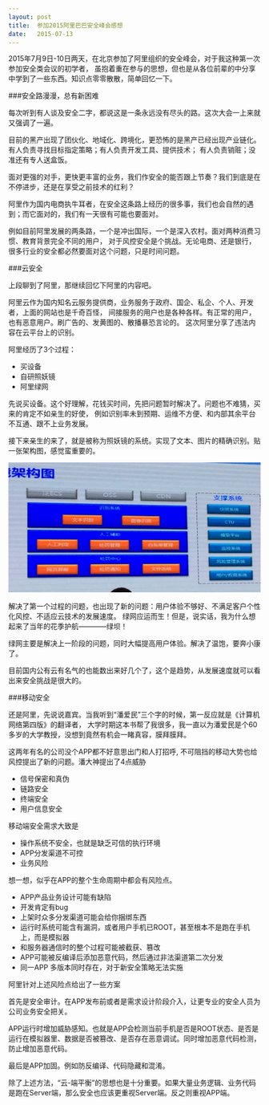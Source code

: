 ```yaml
---
layout: post
title:  参加2015阿里巴巴安全峰会感想
date:   2015-07-13
---
```


2015年7月9日-10日两天，在北京参加了阿里组织的安全峰会，对于我这种第一次参加安全类会议的初学者，
虽抱着重在参与的思想，但也是从各位前辈的中分享中学到了一些东西。知识点零零散散，简单回忆一下。

###安全路漫漫，总有新困难

每次听到有人谈及安全二字，都说这是一条永远没有尽头的路。这次大会一上来就又强调了一遍。

目前的黑产出现了团伙化、地域化、跨境化，更恐怖的是黑产已经出现产业链化。有人负责寻找目标指定策略；有人负责开发工具、提供技术；
有人负责销赃；没准还有专人送盒饭。

面对更强的对手，更快更丰富的业务，我们作安全的能否跟上节奏？我们到底是在不停进步，还是在享受之前技术的红利？

阿里作为国内电商执牛耳者，在安全这条路上经历的很多事，我们也会自然的遇到；而它面对的，我们有一天很有可能也要面对。

例如目前阿里发展的两条路，一个是冲出国际，一个是深入农村。面对两种消费习惯、教育背景完全不同的用户，
对于风控安全是个挑战。无论电商、还是银行，很多行业的安全都必然要面对这个问题，只是时间问题。

###云安全

上段聊到了阿里，那继续回忆下阿里的内容吧。

阿里云作为国内知名云服务提供商，业务服务于政府、国企、私企、个人、开发者，上面的网站也是千奇百怪，
间接服务的用户也是各种各样。有正常的用户，也有恶意用户。刷广告的、发黄图的、散播暴恐言论的。
这次阿里分享了违法内容在云平台上的识别。

阿里经历了3个过程：

* 买设备
* 自研照妖镜
* 阿里绿网

先说买设备。这个好理解，花钱买时间，先把问题暂时解决了。问题也不难猜，买来的肯定不如亲生的好使，
例如识别率未到预期、运维不方便、和内部其余平台不互通、跟不上业务发展。

接下来亲生的来了，就是被称为照妖镜的系统。实现了文本、图片的精确识别。贴一张架构图，感觉蛮重要的。

<img src="/images/posts/zyj-architecture.jpg"/>

解决了第一个过程的问题，也出现了新的问题：用户体验不够好、不满足客户个性化风控、不适应云技术的发展速度。
绿网应运而生！但是，说实话，我为什么想起来了当年的花季护航————绿坝！

绿网主要是解决上一阶段的问题，同时大幅提高用户体验。解决了温饱，要奔小康了。

目前国内公有云有名气的也能数出来好几个了，这个是趋势，从发展速度就可以看出来安全挑战是很大的。

###移动安全

还是阿里，先说说嘉宾。当我听到“潘爱民”三个字的时候，第一反应就是《计算机网络第四版》的翻译者，
大学时期这本书帮了我很多，我一直以为潘爱民是个60多岁的大学教授，没想到竟然有机会一睹真容，膜拜膜拜。

这两年有名的公司没个APP都不好意思出门和人打招呼, 不可阻挡的移动大势也给风控提出了新的问题。潘大神提出了4点威胁

* 信号保密和真伪
* 链路安全
* 终端安全
* 用户信息安全

移动端安全需求大致是

* 操作系统不安全，也就是缺乏可信的执行环境
* APP分发渠道不可控
* 业务风险

想一想，似乎在APP的整个生命周期中都会有风险点。

* APP产品业务设计可能有缺陷
* 开发肯定有bug
* 上架时众多分发渠道可能会给你捆绑东西
* 运行时系统可能含有漏洞，或者用户手机已ROOT，甚至根本不是跑在手机上，而是模拟器
* 和服务器通信时的整个过程可能被截获、篡改
* APP可能被反编译后添加恶意代码，然后通过非法渠道第二次分发
* 同一APP 多版本同时存在，对于新安全策略无法实施

阿里针对上述风险点给出了一些方案

首先是安全审计。在APP发布前或者是需求设计阶段介入，让更专业的安全人员为公司业务安全把关。

APP运行时增加威胁感知。也就是APP会检测当前手机是否是ROOT状态、是否是运行在模拟器里、数据是否被篡改、是否存在恶意调试。同时增加恶意代码检测，
防止增加恶意代码。

最后是APP加固。例如防反编译、代码隐藏和混淆。

除了上述方法，“云-端平衡”的思想也是十分重要。如果大量业务逻辑、业务代码是跑在Server端，那么安全也应该更重视Server端。反之则重视APP端。

